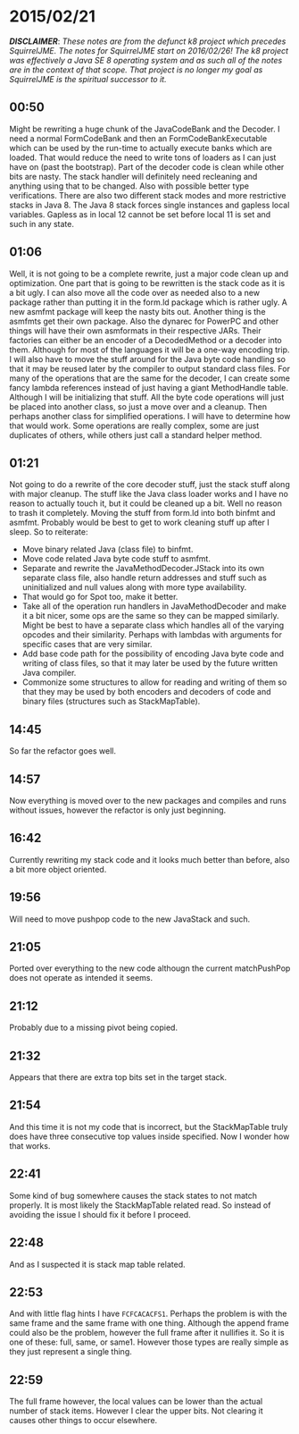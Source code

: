 # 2015/02/21

***DISCLAIMER***: _These notes are from the defunct k8 project which_
_precedes SquirrelJME. The notes for SquirrelJME start on 2016/02/26!_
_The k8 project was effectively a Java SE 8 operating system and as such_
_all of the notes are in the context of that scope. That project is no_
_longer my goal as SquirrelJME is the spiritual successor to it._

## 00:50

Might be rewriting a huge chunk of the JavaCodeBank and the Decoder. I need a
normal FormCodeBank and then an FormCodeBankExecutable which can be used by
the run-time to actually execute banks which are loaded. That would reduce the
need to write tons of loaders as I can just have on (past the bootstrap). Part
of the decoder code is clean while other bits are nasty. The stack handler
will definitely need recleaning and anything using that to be changed. Also
with possible better type verifications. There are also two different stack
modes and more restrictive stacks in Java 8. The Java 8 stack forces single
instances and gapless local variables. Gapless as in local 12 cannot be set
before local 11 is set and such in any state.

## 01:06

Well, it is not going to be a complete rewrite, just a major code clean up and
optimization. One part that is going to be rewritten is the stack code as it
is a bit ugly. I can also move all the code over as needed also to a new
package rather than putting it in the form.ld package which is rather ugly. A
new asmfmt package will keep the nasty bits out. Another thing is the asmfmts
get their own package. Also the dynarec for PowerPC and other things will have
their own asmformats in their respective JARs. Their factories can either be
an encoder of a DecodedMethod or a decoder into them. Although for most of the
languages it will be a one-way encoding trip. I will also have to move the
stuff around for the Java byte code handling so that it may be reused later by
the compiler to output standard class files. For many of the operations that
are the same for the decoder, I can create some fancy lambda references
instead of just having a giant MethodHandle table. Although I will be
initializing that stuff. All the byte code operations will just be placed into
another class, so just a move over and a cleanup. Then perhaps another class
for simplified operations. I will have to determine how that would work. Some
operations are really complex, some are just duplicates of others, while
others just call a standard helper method.

## 01:21

Not going to do a rewrite of the core decoder stuff, just the stack stuff
along with major cleanup. The stuff like the Java class loader works and I
have no reason to actually touch it, but it could be cleaned up a bit. Well no
reason to trash it completely. Moving the stuff from form.ld into both binfmt
and asmfmt. Probably would be best to get to work cleaning stuff up after I
sleep. So to reiterate:

  * Move binary related Java (class file) to binfmt.
  * Move code related Java byte code stuff to asmfmt.
  * Separate and rewrite the JavaMethodDecoder.JStack into its own separate
    class file, also handle return addresses and stuff such as uninitialized
    and null values along with more type availability.
  * That would go for Spot too, make it better.
  * Take all of the operation run handlers in JavaMethodDecoder and make it a
    bit nicer, some ops are the same so they can be mapped similarly. Might be
    best to have a separate class which handles all of the varying opcodes and
    their similarity. Perhaps with lambdas with arguments for specific cases
    that are very similar.
  * Add base code path for the possibility of encoding Java byte code and
    writing of class files, so that it may later be used by the future written
    Java compiler.
  * Commonize some structures to allow for reading and writing of them so
    that they may be used by both encoders and decoders of code and binary
    files (structures such as StackMapTable).

## 14:45

So far the refactor goes well.

## 14:57

Now everything is moved over to the new packages and compiles and runs without
issues, however the refactor is only just beginning.

## 16:42

Currently rewriting my stack code and it looks much better than before, also a
bit more object oriented.

## 19:56

Will need to move pushpop code to the new JavaStack and such.

## 21:05

Ported over everything to the new code althougn the current matchPushPop does
not operate as intended it seems.

## 21:12

Probably due to a missing pivot being copied.

## 21:32

Appears that there are extra top bits set in the target stack.

## 21:54

And this time it is not my code that is incorrect, but the StackMapTable truly
does have three consecutive top values inside specified. Now I wonder how that
works.

## 22:41

Some kind of bug somewhere causes the stack states to not match properly. It
is most likely the StackMapTable related read. So instead of avoiding the
issue I should fix it before I proceed.

## 22:48

And as I suspected it is stack map table related.

## 22:53

And with little flag hints I have `FCFCACACFS1`. Perhaps the problem is with
the same frame and the same frame with one thing. Although the append frame
could also be the problem, however the full frame after it nullifies it. So it
is one of these: full, same, or same1. However those types are really simple
as they just represent a single thing.

## 22:59

The full frame however, the local values can be lower than the actual number
of stack items. However I clear the upper bits. Not clearing it causes other
things to occur elsewhere.

